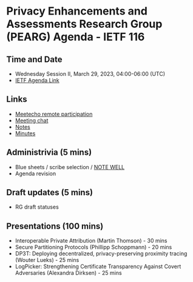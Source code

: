 # Privacy Enhancements and Assessments Research Group (PEARG) Agenda - IETF 116

## Time and Date

* Wednesday Session II, March 29, 2023, 04:00-06:00 (UTC)
* [IETF Agenda Link](https://datatracker.ietf.org/meeting/116/agenda/?show=pearg)

## Links

* [Meetecho remote participation](https://meetings.conf.meetecho.com/ietf116/?group=pearg&short=&item=1)
* [Meeting chat](xmpp:pearg@jabber.ietf.org?join) 
* [Notes](https://codimd.ietf.org/notes-ietf-116-pearg) 
* [Minutes](https://datatracker.ietf.org/doc/minutes-116-pearg/)

## Administrivia (5 mins)

* Blue sheets / scribe selection / [NOTE WELL](https://www.ietf.org/about/note-well.html) 
* Agenda revision

## Draft updates (5 mins)
* RG draft statuses

## Presentations  (100 mins)
* Interoperable Private Attribution (Martin Thomson) - 30 mins
* Secure Partitioning Protocols (Phillipp Schoppmann) - 20 mins
* DP3T: Deploying decentralized, privacy-preserving proximity tracing (Wouter Lueks) - 25 mins
* LogPicker: Strengthening Certificate Transparency Against Covert Adversaries (Alexandra Dirksen) - 25 mins

